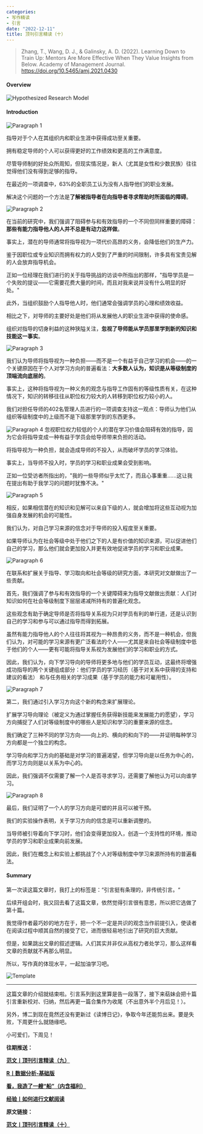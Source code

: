 ```yaml
---
categories:
- 写作精读
- 引言
date: "2022-12-11"
title: 顶刊引言精读（十）
---
```


> Zhang, T., Wang, D. J., & Galinsky, A. D. (2022). Learning Down to Train Up: Mentors Are More Effective When They Value Insights from Below. Academy of Management Journal. https://doi.org/10.5465/amj.2021.0430

<!--more-->

#### Overview

![Hypothesized Research Model](https://tie-1315290370.cos.ap-beijing.myqcloud.com/image-20221211203503912.png)

#### Introduction

![Paragraph 1](https://tie-1315290370.cos.ap-beijing.myqcloud.com/image-20221211203641135.png)

指导对于个人在其组织内和职业生涯中获得成功至关重要。

拥有稳定导师的个人可以获得更好的工作绩效和更高的工作满意度。

尽管导师制的好处众所周知，但现实情况是，新人（尤其是女性和少数民族）往往觉得他们没有得到足够的指导。

在最近的一项调查中，63%的全职员工认为没有人指导他们的职业发展。

解决这个问题的一个方法是**了解被指导者在向指导者寻求帮助时所面临的障碍**。  

![Paragraph 2](https://tie-1315290370.cos.ap-beijing.myqcloud.com/image-20221211203716273.png)

在当前的研究中，我们强调了阻碍参与和有效指导的一个不同但同样重要的障碍：**那些有能力指导他人的人并不总是有动力这样做**。

事实上，潜在的导师通常将指导视为一项代价高昂的义务，会降低他们的生产力。

鉴于因职位或专业知识而拥有权力的人受到了严重的时间限制，许多具有宝贵见解的人会放弃指导机会。

正如一位经理在我们进行的关于指导挑战的访谈中所指出的那样，"指导学员是一个失败的提议——它需要花费大量的时间，而且对我来说并没有什么明显的好处。" 

此外，当组织鼓励个人指导他人时，他们通常会强调学员的心理和绩效收益。

相比之下，对导师的主要好处是他们将从发展他人的职业生涯中获得的使命感。

组织对指导的切身利益的这种狭隘关注，**忽视了导师能从学员那里学到新的知识和技能这一事实**。

![Paragraph 3](https://tie-1315290370.cos.ap-beijing.myqcloud.com/image-20221211203841480.png)

我们认为导师将指导视为一种负担——而不是一个有益于自己学习的机会——的一个关键原因在于个人对学习方向的普遍看法：**大多数人认为，知识是从等级制度的顶端流向底层的**。

事实上，这种将指导视为一种义务的观念与指导工作固有的等级性质有关，在这种情况下，知识的转移往往从职位权力较大的人转移到职位权力较小的人。

我们对担任导师的402名管理人员进行的一项调查支持这一观点：导师认为他们从组织等级制度中的上级而不是下级那里学到的东西更多。

![Paragraph 4](https://tie-1315290370.cos.ap-beijing.myqcloud.com/image-20221211203909841.png) 忽视职位权力较低的个人的潜在学习价值会阻碍有效的指导，因为它会将指导变成一种有益于学员会给导师带来负担的活动。

将指导视为一种负担，就会造成导师的不投入，从而破坏学员的学习体验。

事实上，当导师不投入时，学员的学习和职业成果会受到影响。

正如一位受访者所指出的，"我的一些导师似乎太忙了，而且心事重重......这让我在提出有助于我学习的问题时犹豫不决。"

![Paragraph 5](https://tie-1315290370.cos.ap-beijing.myqcloud.com/image-20221211203924825.png)

相反，如果相信潜在的知识和见解可以来自下级的人，就会增加将这些互动视为加强自身发展的机会的可能性。

我们认为，对自己学习来源的信念对于导师的投入程度至关重要。

如果导师认为在社会等级中处于他们之下的人是有价值的知识来源，可以促进他们自己的学习，那么他们就会更加投入并更有效地促进学员的学习和职业成果。

![Paragraph 6](https://tie-1315290370.cos.ap-beijing.myqcloud.com/image-20221211204103826.png)

在联系和扩展关于指导、学习取向和社会等级的研究方面，本研究对文献做出了一些贡献。

首先，我们强调了参与和有效指导的一个关键障碍来为指导文献做出贡献：人们对知识如何在社会等级制度下层层递减所持有的普遍化观念。

这些观念有助于确定导师是否将指导关系视为只对学员有利的单行道，还是认识到自己的学习和参与可以通过指导而得到拓展。

虽然有能力指导他人的个人往往将其视为一种昂贵的义务，而不是一种机会，但我们认为，对可能的学习来源有更广泛看法的个人——尤其是来自社会等级制度中低于他们的个人——更有可能将指导关系视为发展他们的学习和职业的方式。

因此，我们认为，向下学习导向的导师将更多地与他们的学员互动，这最终将增强成功指导的两个关键组成部分：他们学员的学习经历（基于对关系中获得的支持和建议的看法） 和与任务相关的学习成果（基于学员的能力和可雇用性）。

![Paragraph 7](https://tie-1315290370.cos.ap-beijing.myqcloud.com/image-20221211204118500.png)

第二，我们通过引入学习方向这个新的构念来扩展理论。

扩展学习导向理论（被定义为通过掌握任务获得新技能来发展能力的愿望），学习方向捕捉了人们对等级制度中的哪些人是知识和学习的重要来源的信念。

我们确定了三种不同的学习方向——向上的、横向的和向下的——并证明每种学习方向都是一个独立的构念。

学习导向和学习方向的基础是对学习的普遍渴望，但学习导向是以任务为中心的，而学习方向则是以关系为中心的。

因此，我们强调不仅需要了解一个人是否寻求学习，还需要了解他认为可以向谁学习。

![Paragraph 8](https://tie-1315290370.cos.ap-beijing.myqcloud.com/image-20221211204222298.png)

最后，我们证明了一个人的学习方向是可塑的并且可以被干预。

我们的实验操作表明，关于学习方向的信念是可以重新调整的。

当导师被引导着向下学习时，他们会变得更加投入，创造一个支持性的环境，推动学员的学习和职业成果向前发展。

因此，我们在概念上和实验上都挑战了个人对等级制度中学习来源所持有的普遍看法。

#### Summary

第一次读这篇文章时，我打上的标签是：“引言挺有条理的，非传统引言。“

后续开组会时，我又回去看了这篇文章，依然觉得引言很有意思，所以把它选做了第十篇。

我觉得作者最巧妙的地方在于，把一个不一定是共识的观念当作前提引入，使读者在阅读过程中顺其自然的接受了它，进而很轻易地引出了研究的巨大贡献。

但是，如果跳出文章的叙述逻辑。人们其实并非仅从高权力者处学习，那么这样看文章的贡献就不再那么明显。

所以，写作真的体现水平，一起加油学习吧。

![Template](https://tie-1315290370.cos.ap-beijing.myqcloud.com/image-20221211224702049.png)

---

这篇文章的介绍就结束啦。引言系列到这里算是告一段落了，接下来萜妹会把十篇引言重新校对、归纳，然后再更一篇合集作为收尾（不出意外半个月后见！）。

另外，博二到现在竟然还没有更新过《读博日记》，争取今年还能剪出来。要是失败，下周更什么就随缘吧。

小可爱们，下周见！

**往期推送：**

**[范文丨顶刊引言精读（九）](https://mp.weixin.qq.com/s?__biz=MzIwMDk1OTM2OQ==&mid=2247487655&idx=1&sn=a5e4a1ad7057c991a843174d3dfdef01&chksm=96f46441a183ed57778b031564cfbd91935119fea0eb059ef000c666e37b8093319c5af9daec&token=31161339&lang=zh_CN#rd)** 

**[R丨数据分析-基础版](https://mp.weixin.qq.com/s?__biz=MzIwMDk1OTM2OQ==&mid=2247487615&idx=1&sn=1bb580d5076098680606970eaeeedf34&chksm=96f46499a183ed8f7a238aceaf70d35e6ef6ef3eebdfe14bc8222b4e4e010a8ac7a30e23f0f5&token=1897272759&lang=zh_CN#rd)**

**[看，我造了一艘“船”（内含福利）](https://mp.weixin.qq.com/s?__biz=MzIwMDk1OTM2OQ==&mid=2247487466&idx=1&sn=95687a96c0ac852fd956148bb8ca21f6&chksm=96f47b0ca183f21a75118684845a55236536fff12d60f6f11286d82896f679665f0154b2d069&token=428852987&lang=zh_CN#rd)**

**[经验丨如何进行文献阅读](https://mp.weixin.qq.com/s?__biz=MzIwMDk1OTM2OQ==&mid=2247487355&idx=1&sn=8b7d29da8724e5b54455fbc1bbab0d6c&chksm=96f47b9da183f28b6beabad99e938907dd7a43fa2821bc2543266206acc93cbcdef60664b80c&token=428852987&lang=zh_CN#rd)**

**原文链接：**

**[范文丨顶刊引言精读（十）](https://mp.weixin.qq.com/s?__biz=MzIwMDk1OTM2OQ==&mid=2247487737&idx=1&sn=75280f9a8cbd6591960a4db4cc288189&chksm=96f4641fa183ed09ac18184d9b7bc10c2031b1a6b3896fd153b96751525b30165b53cb49d60f&token=862004942&lang=zh_CN#rd)** 